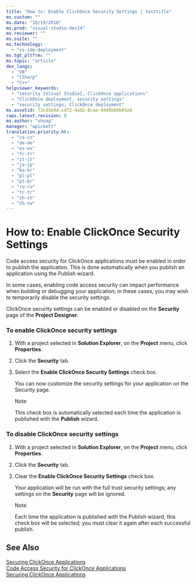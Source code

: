 ```yaml
---
title: "How to: Enable ClickOnce Security Settings | testtitle"
ms.custom: ""
ms.date: "10/19/2016"
ms.prod: "visual-studio-dev14"
ms.reviewer: ""
ms.suite: ""
ms.technology: 
  - "vs-ide-deployment"
ms.tgt_pltfrm: ""
ms.topic: "article"
dev_langs: 
  - "VB"
  - "CSharp"
  - "C++"
helpviewer_keywords: 
  - "security [Visual Studio], ClickOnce applications"
  - "ClickOnce deployment, security settings"
  - "security settings, ClickOnce deployment"
ms.assetid: 73cd3e9d-cd72-4ad2-8cae-94d6bb6b01e0
caps.latest.revision: 8
ms.author: "shoag"
manager: "wpickett"
translation.priority.ht: 
  - "cs-cz"
  - "de-de"
  - "es-es"
  - "fr-fr"
  - "it-it"
  - "ja-jp"
  - "ko-kr"
  - "pl-pl"
  - "pt-br"
  - "ru-ru"
  - "tr-tr"
  - "zh-cn"
  - "zh-tw"
---
```

# How to: Enable ClickOnce Security Settings
Code access security for ClickOnce applications must be enabled in order to publish the application. This is done automatically when you publish an application using the Publish wizard.  
  
 In some cases, enabling code access security can impact performance when building or debugging your application; in these cases, you may wish to temporarily disable the security settings.  
  
 ClickOnce security settings can be enabled or disabled on the **Security** page of the **Project Designer**.  
  
### To enable ClickOnce security settings  
  
1.  With a project selected in **Solution Explorer**, on the **Project** menu, click **Properties**.  
  
2.  Click the **Security** tab.  
  
3.  Select the **Enable ClickOnce Security Settings** check box.  
  
     You can now customize the security settings for your application on the Security page.  
  
    > [!NOTE]
    >  This check box is automatically selected each time the application is published with the **Publish** wizard.  
  
### To disable ClickOnce security settings  
  
1.  With a project selected in **Solution Explorer**, on the **Project** menu, click **Properties**.  
  
2.  Click the **Security** tab.  
  
3.  Clear the **Enable ClickOnce Security Settings** check box.  
  
     Your application will be run with the full trust security settings; any settings on the **Security** page will be ignored.  
  
    > [!NOTE]
    >  Each time the application is published with the Publish wizard, this check box will be selected; you must clear it again after each successful publish.  
  
## See Also  
 [Securing ClickOnce Applications](../deployment/securing-clickonce-applications.md)   
 [Code Access Security for ClickOnce Applications](../deployment/code-access-security-for-clickonce-applications.md)   
 [Securing ClickOnce Applications](../deployment/securing-clickonce-applications.md)